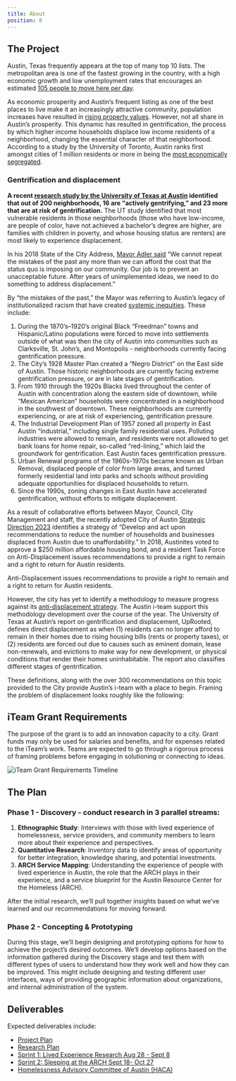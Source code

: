 ```yaml
---
title: About
position: 0
---
```


## The Project

Austin, Texas frequently appears at the top of many top 10 lists. The metropolitan area is one of the fastest growing in the country, with a high economic growth and low unemployment rates that encourages an estimated [105 people to move here per day](https://www.austinchamber.com/blog/02-21-2019-austin-migration).

As economic prosperity and Austin’s frequent listing as one of the best places to live make it an increasingly attractive community, population increases have resulted in [rising property values](https://www.austintexas.gov/sites/default/files/files/NHCD/Strategic_Housing_Blueprint_4.24.17__reduced_.pdf). However, not all share in Austin’s prosperity. This dynamic has resulted in gentrification, the process by which higher income households displace low income residents of a neighborhood, changing the essential character of that neighborhood. According to a study by the University of Toronto, Austin ranks first amongst cities of 1 million residents or more in being the [most economically segregated](http://martinprosperity.org/media/Segregated%20City.pdf).

### Gentrification and displacement

**A recent [research study by the University of Texas at Austin](http://sites.utexas.edu/gentrificationproject/) identified that out of 200 neighborhoods, 16 are “actively gentrifying,” and 23 more that are at risk of gentrification.** The UT study identified that most vulnerable residents in those neighborhoods (those who have low-income, are people of color, have not achieved a bachelor’s degree are higher, are families with children in poverty, and whose housing status are renters) are most likely to experience displacement.

In his 2018 State of the City Address, [Mayor Adler said](http://www.mayoradler.com/mayor-adlers-state-of-the-city-address-part-8/) “We cannot repeat the mistakes of the past any more than we can afford the cost that the status quo is imposing on our community. Our job is to prevent an unacceptable future. After years of unimplemented ideas, we need to do something to address displacement.”

By “the mistakes of the past,” the Mayor was referring to Austin’s legacy of institutionalized racism that have created [systemic inequities](https://cityofaustin.github.io/institutional-racism/IRSI_Task_Force_Report-Updated-4-6-17.pdf). These include:

   1. During the 1870’s–1920’s original Black “Freedman” towns and Hispanic/Latino populations were forced to move into settlements outside of what was then the city of Austin into communities such as Clarksville, St. John’s, and Montopolis - neighborhoods currently facing gentrification pressure.
   2. The City’s 1928 Master Plan created a “Negro District” on the East side of Austin. Those historic neighborhoods are currently facing extreme gentrification pressure, or are in late stages of gentrification.
   3. From 1910 through the 1920s Blacks lived throughout the center of Austin with concentration along the eastern side of downtown, while “Mexican American” households were concentrated in a neighborhood in the southwest of downtown. These neighborhoods are currently experiencing, or are at risk of experiencing, gentrification pressure.
   4. The Industrial Development Plan of 1957 zoned all property in East Austin “industrial,” including single family residential uses. Polluting industries were allowed to remain, and residents were not allowed to get bank loans for home repair, so-called “red-lining,” which laid the groundwork for gentrification. East Austin faces gentrification pressure.
   5. Urban Renewal programs of the 1960s-1970s became known as Urban Removal, displaced people of color from large areas, and turned formerly residential land into parks and schools without providing adequate opportunities for displaced households to return.
   6. Since the 1990s, zoning changes in East Austin have accelerated gentrification, without efforts to mitigate displacement.

As a result of collaborative efforts between Mayor, Council, City Management and staff, the recently adopted City of Austin [Strategic Direction 2023](https://austinstrategicplan.bloomfire.com/posts/3301043-austin-strategic-direction-2023-final) identifies a strategy of “Develop and act upon recommendations to reduce the number of households and businesses displaced from Austin due to unaffordability.”  In 2018, Austinites voted to approve a $250 million affordable housing bond, and a resident Task Force on Anti-Displacement issues recommendations to provide a right to remain and a right to return for Austin residents.

Anti-Displacement issues recommendations to provide a right to remain and a right to return for Austin residents. 

However, the city has yet to identify a methodology to measure progress against its [anti-displacement strategy](https://austinstrategicplan.bloomfire.com/series/3304505/posts/3302571-outcome-metrics-master-list ). The Austin i-team support this methodology development over the course of the year. The University of Texas at Austin’s report on gentrification and displacement, UpRooted, defines direct displacement as when (1) residents can no longer afford to remain in their homes due to rising housing bills (rents or property taxes), or (2) residents are forced out due to causes such as eminent domain, lease non-renewals, and evictions to make way for new development, or physical conditions that render their homes uninhabitable. The report also classifies different stages of gentrification.

These definitions, along with the over 300 recommendations on this topic provided to the City provide Austin’s i-team with a place to begin. Framing the problem of displacement looks roughly like the following:


## iTeam Grant Requirements

The purpose of the grant is to add an innovation capacity to a city. Grant funds may only be used for salaries and benefits, and for expenses related to the iTeam’s work. Teams are expected to go through a rigorous process of framing problems before engaging in solutioning or connecting to ideas. 

![iTeam Grant Requirements Timeline](/assets/img/projects/bloomberg-iteam/iteam-grant-requirement-timeline.png)


## The Plan

### Phase 1 - Discovery - conduct research in 3 parallel streams: 

1. **Ethnographic Study**: Interviews with those with lived experience of homelessness, service providers, and community members to learn more about their experience and perspectives. 
2. **Quantitative Research**: Inventory data to identify areas of opportunity for better integration, knowledge sharing, and potential investments. 
3. **ARCH Service Mapping**: Understanding the experience of people with lived experience in Austin, the role that the ARCH plays in their experience, and a service blueprint for the Austin Resource Center for the Homeless (ARCH). 

After the initial research, we’ll pull together insights based on what we’ve learned and our recommendations for moving forward. 

### Phase 2 - Concepting & Prototyping

During this stage, we’ll begin designing and prototyping options for how to achieve the project’s desired outcomes. We’ll develop options based on the information gathered during the Discovery stage and test them with different types of users to understand how they work well and how they can be improved. This might include designing and testing different user interfaces, ways of providing geographic information about organizations, and internal administration of the system.

## Deliverables

Expected deliverables include:

* [Project Plan](https://docs.google.com/document/d/17_YGSKrM8yVcdg8krNv0atT8g034LNwdS_jSN2Kp26s/edit?usp=sharing)
* [Research Plan](https://docs.google.com/document/d/1By9fQ2VHCA_XXeU2h9K3SAikTs5D4o47_sjU3xogUT0/edit?usp=sharing)
* [Sprint 1: Lived Experience Research Aug 28 - Sept 8](https://docs.google.com/document/d/1Ou0MFxoZL80ZeuPqwHALJL7ygwQE4c0bkEciv2wyJpk/edit?usp=sharing)
* [Sprint 2: Sleeping at the ARCH Sept 18- Oct 27](https://docs.google.com/document/d/1e5RWiWoOHIDItWDwGZFA-_vmLULtygoTEesatGNcA-g/edit?usp=sharing)
* [Homelessness Advisory Committee of Austin (HACA)](http://projects.austintexas.io/projects/bloomberg-iteam/about/HACA/)
